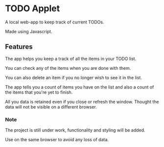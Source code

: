 # TODO Applet

A local web-app to keep track of current TODOs. 

Made using Javascript.

## Features

The app helps you keep a track of all the items in your TODO list.

You can check any of the items when you are done with them.

You can also delete an item if you no longer wish to see it in the list. 

The app tells you a count of items you have on the list and also a count of the items that you're yet to finish.

All you data is retained even if you close or refresh the window. Thought the data will not be visible on a different browser.

### Note
The project is still under work, functionality and styling will be added.

Use on the same browser to avoid any loss of data.
